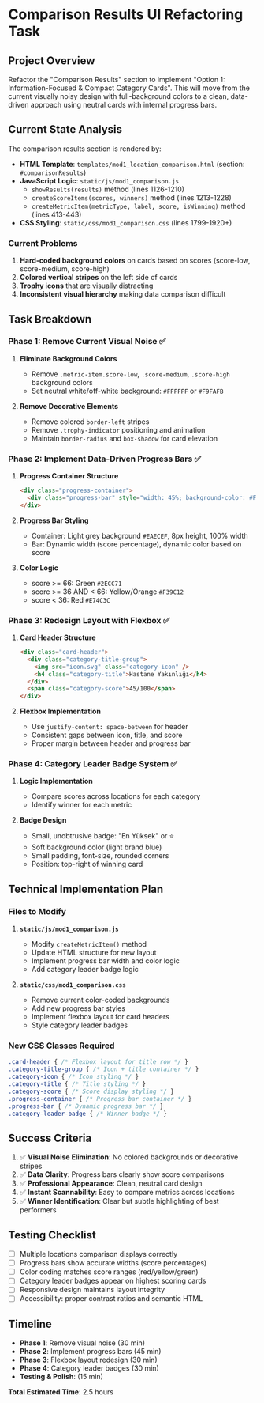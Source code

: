 # Comparison Results UI Refactoring Task

## Project Overview
Refactor the "Comparison Results" section to implement "Option 1: Information-Focused & Compact Category Cards". This will move from the current visually noisy design with full-background colors to a clean, data-driven approach using neutral cards with internal progress bars.

## Current State Analysis
The comparison results section is rendered by:
- **HTML Template**: `templates/mod1_location_comparison.html` (section: `#comparisonResults`)
- **JavaScript Logic**: `static/js/mod1_comparison.js` 
  - `showResults(results)` method (lines 1126-1210)
  - `createScoreItems(scores, winners)` method (lines 1213-1228)
  - `createMetricItem(metricType, label, score, isWinning)` method (lines 413-443)
- **CSS Styling**: `static/css/mod1_comparison.css` (lines 1799-1920+)

### Current Problems
1. **Hard-coded background colors** on cards based on scores (score-low, score-medium, score-high)
2. **Colored vertical stripes** on the left side of cards
3. **Trophy icons** that are visually distracting
4. **Inconsistent visual hierarchy** making data comparison difficult

## Task Breakdown

### Phase 1: Remove Current Visual Noise ✅
1. **Eliminate Background Colors**
   - Remove `.metric-item.score-low`, `.score-medium`, `.score-high` background colors
   - Set neutral white/off-white background: `#FFFFFF` or `#F9FAFB`

2. **Remove Decorative Elements**
   - Remove colored `border-left` stripes
   - Remove `.trophy-indicator` positioning and animation
   - Maintain `border-radius` and `box-shadow` for card elevation

### Phase 2: Implement Data-Driven Progress Bars ✅
1. **Progress Container Structure**
   ```html
   <div class="progress-container">
     <div class="progress-bar" style="width: 45%; background-color: #F39C12;"></div>
   </div>
   ```

2. **Progress Bar Styling**
   - Container: Light grey background `#EAECEF`, 8px height, 100% width
   - Bar: Dynamic width (score percentage), dynamic color based on score

3. **Color Logic**
   - score >= 66: Green `#2ECC71`
   - score >= 36 AND < 66: Yellow/Orange `#F39C12` 
   - score < 36: Red `#E74C3C`

### Phase 3: Redesign Layout with Flexbox ✅
1. **Card Header Structure**
   ```html
   <div class="card-header">
     <div class="category-title-group">
       <img src="icon.svg" class="category-icon" />
       <h4 class="category-title">Hastane Yakınlığı</h4>
     </div>
     <span class="category-score">45/100</span>
   </div>
   ```

2. **Flexbox Implementation**
   - Use `justify-content: space-between` for header
   - Consistent gaps between icon, title, and score
   - Proper margin between header and progress bar

### Phase 4: Category Leader Badge System ✅
1. **Logic Implementation**
   - Compare scores across locations for each category
   - Identify winner for each metric

2. **Badge Design**
   - Small, unobtrusive badge: "En Yüksek" or ⭐
   - Soft background color (light brand blue)
   - Small padding, font-size, rounded corners
   - Position: top-right of winning card

## Technical Implementation Plan

### Files to Modify
1. **`static/js/mod1_comparison.js`**
   - Modify `createMetricItem()` method
   - Update HTML structure for new layout
   - Implement progress bar width and color logic
   - Add category leader badge logic

2. **`static/css/mod1_comparison.css`**
   - Remove current color-coded backgrounds
   - Add new progress bar styles
   - Implement flexbox layout for card headers
   - Style category leader badges

### New CSS Classes Required
```css
.card-header { /* Flexbox layout for title row */ }
.category-title-group { /* Icon + title container */ }
.category-icon { /* Icon styling */ }
.category-title { /* Title styling */ }
.category-score { /* Score display styling */ }
.progress-container { /* Progress bar container */ }
.progress-bar { /* Dynamic progress bar */ }
.category-leader-badge { /* Winner badge */ }
```

## Success Criteria
1. ✅ **Visual Noise Elimination**: No colored backgrounds or decorative stripes
2. ✅ **Data Clarity**: Progress bars clearly show score comparisons
3. ✅ **Professional Appearance**: Clean, neutral card design
4. ✅ **Instant Scannability**: Easy to compare metrics across locations
5. ✅ **Winner Identification**: Clear but subtle highlighting of best performers

## Testing Checklist
- [ ] Multiple locations comparison displays correctly
- [ ] Progress bars show accurate widths (score percentages)
- [ ] Color coding matches score ranges (red/yellow/green)
- [ ] Category leader badges appear on highest scoring cards
- [ ] Responsive design maintains layout integrity
- [ ] Accessibility: proper contrast ratios and semantic HTML

## Timeline
- **Phase 1**: Remove visual noise (30 min)
- **Phase 2**: Implement progress bars (45 min)  
- **Phase 3**: Flexbox layout redesign (30 min)
- **Phase 4**: Category leader badges (30 min)
- **Testing & Polish**: (15 min)

**Total Estimated Time**: 2.5 hours 